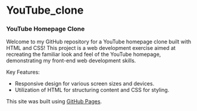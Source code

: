 # YouTube_clone
### YouTube Homepage Clone

Welcome to my GitHub repository for a YouTube homepage clone built with HTML and CSS! 
This project is a web development exercise aimed at recreating the familiar look 
and feel of the YouTube homepage, demonstrating my front-end web development skills.

Key Features:

* Responsive design for various screen sizes and devices.
* Utilization of HTML for structuring content and CSS for styling.

This site was built using [GitHub Pages](https://joswin18.github.io/YouTube_clone/).
